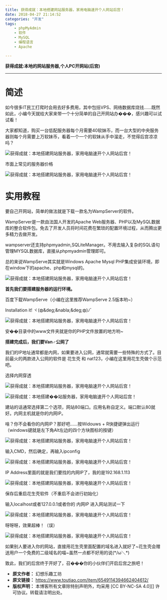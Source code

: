 ```yaml
---
title: 获得成就：本地搭建网站服务器，家用电脑速开个人网站后宫！
date: 2018-04-27 21:14:52
categories: "开发"
tags:
	- phpMyAdmin
	- 软件
	- MySQL
	- 编程语言
	- Apache

---
```


**获得成就:本地的网站服务器,个人PC开网站(后宫)**

--------------------

# 简述 #

如今很多IT民工打爬时会用去好多费用，其中包括VPS、网络数据库烧钱……既然如此，小编今天就给大家来带一个十分简单的自己开网站办���，感兴趣可以试试看！

大家都知道，购买一台低配服务器每个月需要40软妹币，而一台大型的中央服务器则每个月需要上万软妹币，看着一个一个的软妹从手中溜走，不觉得后宫凉凉吗？

![获得成就：本地搭建网站服务器，家用电脑速开个人网站后宫！][UNJB-EEBN-Z2AU.jpg]

市面上常见的服务器价格

![获得成就：本地搭建网站服务器，家用电脑速开个人网站后宫！][UEYN-ZVQM-FRFY.jpg]

# 实用教程 #

要自己开网站，简单的做法就是下载一款名为WampServer的软件。

WampServer是一款由法国人开发的Apache Web服务器、PHP以及MySQL数据库的整合软件包。免去了开发人员将时间花费在繁琐的配置环境过程，从而腾出更多精力去做开发。

wampserver还支持phpmyadmin,SQLiteManager。不用去输入复杂的SQL语句管理MYSQL数据库，直接从phpmyadmin管理即可。

总的来说WampServe其实就是Windows Apache Mysql PHP集成安装环境，即在window下的apache、php和mysql的。

![获得成就：本地搭建网站服务器，家用电脑速开个人网站后宫！][152483409423546c1c48e65]

**首先我们要搭建服务器的运行环境。**

百度下载WampServe（小编在这里推荐WampServe 2.5版本哟~）

Installation it! ヾ(◍\&deg;\&nabla;\&deg;◍)ﾉﾞ

![获得成就：本地搭建网站服务器，家用电脑速开个人网站后宫！][1524834094376440486295f]

安��目录中的www文件夹就是你的PHP文件放置的地方哟~

**搭建完成后，我们要Van♂公网了**

我们的IP地址通常都是内网，如果要进入公网，通常就需要一些特殊的方式了。目前最火的两款进入公网的软件是 花生壳 和 nat123，小编在这里用花生壳做个示范吧。

选择内网穿透

![获得成就：本地搭建网站服务器，家用电脑速开个人网站后宫！][152483409456957a21dc5bb]

![获得成就：本地搭建��站服务器，家用电脑速开个人网站后宫！][152483409471286c3b2aa66]

建站的话通常选择第二个选项，网站80端口。应用名称自定义。端口默认80就好。内网主机就是你的内网IP。

啥？你不会看你的内网IP？那好吧……按Widouws + R快捷键弹出运行（windows键就是左下角Alt左边的四个方块图标的按键）

![获得成就：本地搭建网站服务器，家用电脑速开个人网站后宫！][152483409482407ecc2d5c2]

输入CMD，然后确定，再输入ipconfig

![获得成就：本地搭建网站服务器，家用电脑速开个人网站后宫！][1524834094938e06d680622]

IP Address里面的就是我们要找的内网IP了，我的是192.168.1.113

![获得成就：本地搭建网站服务器，家用电脑速开个人网站后宫！][152483409512209410b171e]

保存后重启花生壳软件（不重启不会进行初始化）

输入localhost或者127.0.0.1或者你的 内网IP 进入网站测试一下

![获得成就：本地搭建网站服务器，家用电脑速开个人网站后宫！][152483409530458ebe24b10]

呀呀呀，效果超棒！（误）

![获得成就：本地搭建网站服务器，家用电脑速开个人网站后宫！][15248340955224e5782f91d]

如果别人要进入你的网站，直接用花生壳里面配置的域名进入就好了~花生壳会赠送用户一个免费的二级域名的喵~虽然一点都不好用的说(\*/ω＼\*)

致此，我们的后宫终于开好了，召���你的小伙伴们开启后宫之旅吧！


[UNJB-EEBN-Z2AU.jpg]: /pro/os/crawler/UNJB-EEBN-Z2AU.jpg
[UEYN-ZVQM-FRFY.jpg]: /pro/os/crawler/UEYN-ZVQM-FRFY.jpg
[152483409423546c1c48e65]: http://p3.pstatp.com/large/pgc-image/152483409423546c1c48e65
[1524834094376440486295f]: http://p1.pstatp.com/large/pgc-image/1524834094376440486295f
[152483409456957a21dc5bb]: http://p3.pstatp.com/large/pgc-image/152483409456957a21dc5bb
[152483409471286c3b2aa66]: http://p9.pstatp.com/large/pgc-image/152483409471286c3b2aa66
[152483409482407ecc2d5c2]: http://p3.pstatp.com/large/pgc-image/152483409482407ecc2d5c2
[1524834094938e06d680622]: http://p3.pstatp.com/large/pgc-image/1524834094938e06d680622
[152483409512209410b171e]: http://p9.pstatp.com/large/pgc-image/152483409512209410b171e
[152483409530458ebe24b10]: http://p3.pstatp.com/large/pgc-image/152483409530458ebe24b10
[15248340955224e5782f91d]: http://p9.pstatp.com/large/pgc-image/15248340955224e5782f91d
 *  **原文作者：** 幻想乐趣工坊
 *  **原文链接：** https://www.toutiao.com/item/6549114394662404612/
 *  **版权声明：** 本博客所有文章除特别声明外，均采用 [CC BY-NC-SA 4.0][] 许可协议。转载请注明出处。